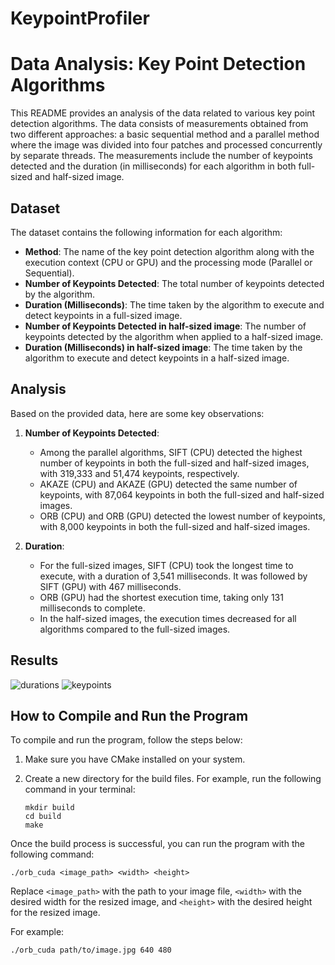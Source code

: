 # KeypointProfiler
# Data Analysis: Key Point Detection Algorithms

This README provides an analysis of the data related to various key point detection algorithms. The data consists of measurements obtained from two different approaches: a basic sequential method and a parallel method where the image was divided into four patches and processed concurrently by separate threads. The measurements include the number of keypoints detected and the duration (in milliseconds) for each algorithm in both full-sized and half-sized image.

## Dataset

The dataset contains the following information for each algorithm:

- **Method**: The name of the key point detection algorithm along with the execution context (CPU or GPU) and the processing mode (Parallel or Sequential).
- **Number of Keypoints Detected**: The total number of keypoints detected by the algorithm.
- **Duration (Milliseconds)**: The time taken by the algorithm to execute and detect keypoints in a full-sized image.
- **Number of Keypoints Detected in half-sized image**: The number of keypoints detected by the algorithm when applied to a half-sized image.
- **Duration (Milliseconds) in half-sized image**: The time taken by the algorithm to execute and detect keypoints in a half-sized image.

## Analysis

Based on the provided data, here are some key observations:

1. **Number of Keypoints Detected**:

   - Among the parallel algorithms, SIFT (CPU) detected the highest number of keypoints in both the full-sized and half-sized images, with 319,333 and 51,474 keypoints, respectively.
   - AKAZE (CPU) and AKAZE (GPU) detected the same number of keypoints, with 87,064 keypoints in both the full-sized and half-sized images.
   - ORB (CPU) and ORB (GPU) detected the lowest number of keypoints, with 8,000 keypoints in both the full-sized and half-sized images.

1. **Duration**:

   - For the full-sized images, SIFT (CPU) took the longest time to execute, with a duration of 3,541 milliseconds. It was followed by SIFT (GPU) with 467 milliseconds.
   - ORB (GPU) had the shortest execution time, taking only 131 milliseconds to complete.
   - In the half-sized images, the execution times decreased for all algorithms compared to the full-sized images.

## Results

![durations](https://github.com/HesamTaherzadeh/KeypointProfiler/assets/89359094/491a322a-4814-482c-965a-75e6374ef899)
![keypoints](https://github.com/HesamTaherzadeh/KeypointProfiler/assets/89359094/810dd50f-bfb7-4ce9-b213-c2a21de4f881)


## How to Compile and Run the Program

To compile and run the program, follow the steps below:

1. Make sure you have CMake installed on your system.

2. Create a new directory for the build files. For example, run the following command in your terminal:

   ```
   mkdir build
   cd build
   make
   ```

Once the build process is successful, you can run the program with the following command:
```
./orb_cuda <image_path> <width> <height>
```

Replace `<image_path>` with the path to your image file, `<width>` with the desired width for the resized image, and `<height>` with the desired height for the resized image.

For example:

````
./orb_cuda path/to/image.jpg 640 480
   
